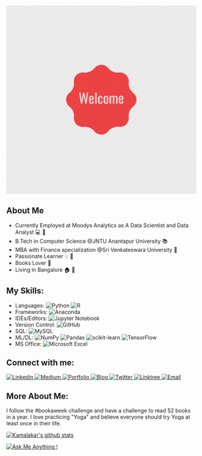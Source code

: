 <img src="https://github.com/kamalakarpeta/kamalakarpeta/blob/main/Welcome-Animated-shape-PixTeller.gif?raw=true" width="2000" height="500" />

## About Me
* Currently Employed at Moodys Analytics as A Data Scientist and Data Analyst :computer: :office:
* B.Tech in Computer Science @JNTU Anantapur University :books:
* MBA with Finance specialization @Sri Venkateswara University :school:
* Passionate Learner :bulb: :high_brightness:
* Books Lover :notebook_with_decorative_cover:
* Living in Bangalore :house: :sunrise:

## My Skills:
* Languages:
![Python](https://img.shields.io/badge/python-3670A0?style=for-the-badge&logo=python&logoColor=ffdd54)
![R](https://img.shields.io/badge/r-%23276DC3.svg?style=for-the-badge&logo=r&logoColor=white)
* Frameworks:
![Anaconda](https://img.shields.io/badge/Anaconda-%2344A833.svg?style=for-the-badge&logo=anaconda&logoColor=white)
* IDEs/Editors: 
![Jupyter Notebook](https://img.shields.io/badge/jupyter-%23FA0F00.svg?style=for-the-badge&logo=jupyter&logoColor=white)
* Version Control: 
![GitHub](https://img.shields.io/badge/github-%23121011.svg?style=for-the-badge&logo=github&logoColor=white)
* SQL:
![MySQL](https://img.shields.io/badge/mysql-%2300f.svg?style=for-the-badge&logo=mysql&logoColor=white)
* ML/DL:
![NumPy](https://img.shields.io/badge/numpy-%23013243.svg?style=for-the-badge&logo=numpy&logoColor=white)
![Pandas](https://img.shields.io/badge/pandas-%23150458.svg?style=for-the-badge&logo=pandas&logoColor=white)
![scikit-learn](https://img.shields.io/badge/scikit--learn-%23F7931E.svg?style=for-the-badge&logo=scikit-learn&logoColor=white)
![TensorFlow](https://img.shields.io/badge/TensorFlow-%23FF6F00.svg?style=for-the-badge&logo=TensorFlow&logoColor=white)
* MS Office:
![Microsoft Excel](https://img.shields.io/badge/Microsoft_Excel-217346?style=for-the-badge&logo=microsoft-excel&logoColor=white)

## Connect with me:

<a href="https://www.linkedin.com/in/kamalakarpeta/">
  <img
    alt="Linkedin"
    src="https://img.shields.io/badge/linkedin-0077B5?logo=linkedin&logoColor=white&style=for-the-badge"
  />
  </a>
  <a href="https://mvneema10.medium.com/">
    <img
         alt= "Medium"
         src="https://img.shields.io/badge/Medium-12100E?style=for-the-badge&logo=medium&logoColor=white"
         />
  </a>
  <a href="https://kamalakarpeta.github.io/">
        <img 
             alt="Portfolio"
             src="https://img.shields.io/badge/Portfolio-%23000000.svg?style=for-the-badge&logo=firefox&logoColor=#FF7139"
             />
  </a>
  <a href="https://neemaunni.wixsite.com/mysite">
      <img 
           alt="Blog"
           src="https://img.shields.io/badge/wix-000?style=for-the-badge&logo=wix&logoColor=white"
           />
  </a>
  <a href="https://twitter.com/kamalakarpeta">
  <img
    alt="Twitter"
    src="https://img.shields.io/badge/Twitter-1DA1F2?logo=twitter&logoColor=white&style=for-the-badge"
  />
</a>
  <a href="https://linktr.ee/NeemaMV">
  <img 
       alt="Linktree"
       src="https://img.shields.io/badge/linktree-1de9b6?style=for-the-badge&logo=linktree&logoColor=white"
       />
  </a>
  <a href="kamalakarpeta@outlook.com">
  <img
       alt="Email"
       src="https://img.shields.io/badge/Gmail-D14836?style=for-the-badge&logo=gmail&logoColor=white"
    />
  </a>

## More About Me:

I follow the #bookaweek challenge and have a challenge to read 52 books in a year. 
I love practicing "Yoga" and believe everyone should try Yoga at least once in their life. 

[![Kamalakar's github stats](https://github-readme-stats.vercel.app/api?username=kamalakarpeta&theme=blue-green)](https://github.com/anuraghazra/github-readme-stats)

[![Ask Me Anything !](https://img.shields.io/badge/Ask%20me-anything-1abc9c.svg)](https://GitHub.com/kamalakarpeta/)

